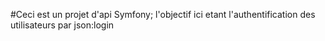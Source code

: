 #Ceci est un projet d'api Symfony; l'objectif ici etant l'authentification des utilisateurs par json:login
